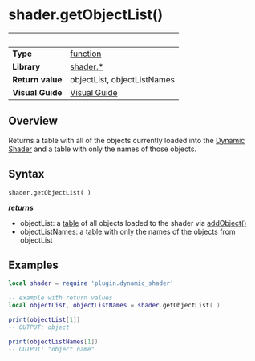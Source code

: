 # shader.getObjectList()

|                      | &nbsp; 
| -------------------- | ---------------------------------------------------------------
| __Type__             | [function](http://docs.coronalabs.com/api/type/Function.html)
| __Library__          | [shader.*](README.md)
| __Return value__     | objectList, objectListNames
| __Visual Guide__     | [Visual Guide](http://dynamicshader.com/)



## Overview

Returns a table with all of the objects currently loaded into the [Dynamic Shader](README.md) and a table with only the names of those objects.

## Syntax

	shader.getObjectList( )
  
  __*returns*__ 
  - objectList: a [table](https://docs.coronalabs.com/api/type/Table.html) of all objects loaded to the shader via [addObject()](addObject.markdown) 
  - objectListNames: a [table](https://docs.coronalabs.com/api/type/Table.html) with only the names of the objects from objectList
  
## Examples

``````lua
local shader = require 'plugin.dynamic_shader'

-- example with return values
local objectList, objectListNames = shader.getObjectList( )

print(objectList[1])
-- OUTPUT: object

print(objectListNames[1])
-- OUTPUT: "object name"

``````
